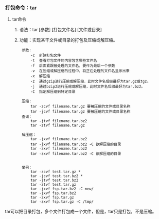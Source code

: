 ### 打包命令：tar ###
1. tar命令
	1. 语法：tar [参数] [打包文件名] [文件或目录]
	2. 功能：实现某干文件或目录的打包及压缩或解压缩。

			参数：
				-c	新建打包文件
				-t	查看打包文件的内容包含哪些文件名
				-f	后面紧跟被处理的文件名，要作为最后一个参数
				-v	在压缩或解压缩的过程中，将正在处理的文件名显示出来
				-x	解压缩
				-z	通过gzip进行压缩或解压缩，此时文件名后缀最好为tar.gz或tgz。
				-j	通过bzip2进行压缩或解压缩，此时文件名后缀最好为tar.bz2。
				-C	指定解压缩到特定目录
		
			压缩：
				tar -zcvf filename.tar.gz 要被压缩的文件或目录名称
				tar -jcvf filename.tar.gz 要被压缩的文件或目录名称
			查询：
				tar -jtvf filename.tar.bz2 
				tar -ztvf filename.tar.gz
			
			解压缩：
				tar -jxvf filename.tar.bz2	
				tar -jxvf filename.tar.bz2 -C 欲解压缩的目录
				tar -zxvf filename.tar.bz2	
				tar -zxvf filename.tar.bz2 -C 欲解压缩的目录
			
			
			举例：
				tar -zcvf test.tar.gz *
				tar -jcvf test.tar.bz2 *
				tar -jtvf test.tar.bz2
				tar -ztvf test.tar.gz
				tar -jxvf fsp.tar.bz2 -C new/
				tar -jxvf fsp.tar.bz2
				tar -zxvf fsp.tar.gz
				tar -zxvf fsp.tar.gz -C /tmp/

	
tar可以把目录打包，多个文件打包成一个文件，但是，tar只是打包，不是压缩。


